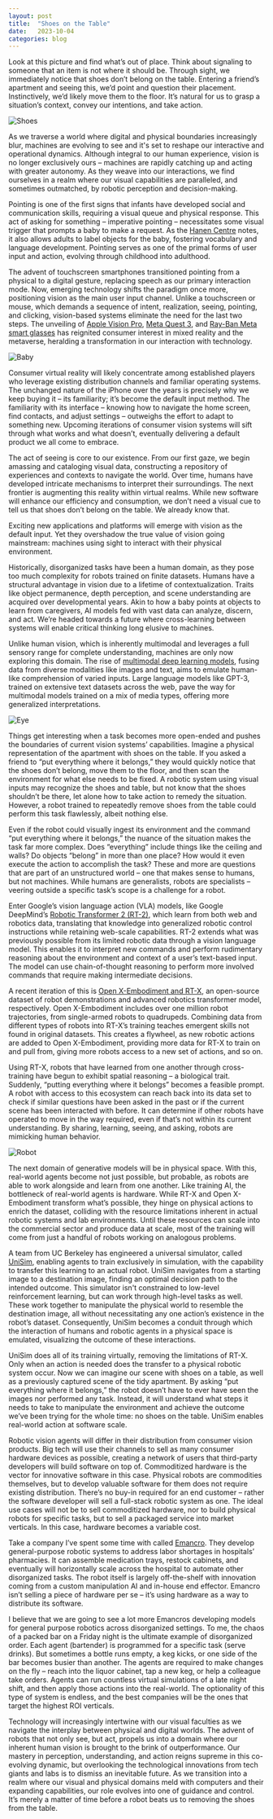 ```yaml
---
layout: post
title:  "Shoes on the Table"
date:   2023-10-04
categories: blog
---
```

Look at this picture and find what’s out of place. Think about signaling to someone that an item is not where it should be. Through sight, we immediately notice that shoes don’t belong on the table. Entering a friend’s apartment and seeing this, we’d point and question their placement. Instinctively, we’d likely move them to the floor. It’s natural for us to grasp a situation’s context, convey our intentions, and take action.

![Shoes](/images/shoes.png)

As we traverse a world where digital and physical boundaries increasingly blur, machines are evolving to see and it's set to reshape our interactive and operational dynamics. Although integral to our human experience, vision is no longer exclusively ours – machines are rapidly catching up and acting with greater autonomy. As they weave into our interactions, we find ourselves in a realm where our visual capabilities are paralleled, and sometimes outmatched, by robotic perception and decision-making.

Pointing is one of the first signs that infants have developed social and communication skills, requiring a visual queue and physical response. This act of asking for something – imperative pointing – necessitates some visual trigger that prompts a baby to make a request. As the <a href = "https://www.hanen.org/Helpful-Info/Articles/What%E2%80%99s-the-Point-of-Pointing-.aspx">Hanen Centre</a> notes, it also allows adults to label objects for the baby, fostering vocabulary and language development. Pointing serves as one of the primal forms of user input and action, evolving through childhood into adulthood.

The advent of touchscreen smartphones transitioned pointing from a physical to a digital gesture, replacing speech as our primary interaction mode. Now, emerging technology shifts the paradigm once more, positioning vision as the main user input channel. Unlike a touchscreen or mouse, which demands a sequence of intent, realization, seeing, pointing, and clicking, vision-based systems eliminate the need for the last two steps. The unveiling of <a href = "https://www.apple.com/apple-vision-pro/?afid=p238%7CsTHXpRf18-dc_mtid_%5Btracker_id%5D_pcrid_664829837701_pgrid_150826790596_pexid__&cid=wwa-us-kwgo-VisionPro-slid---productid--Brand-Avalanche-announceBrand-">Apple Vision Pro</a>, <a href="https://www.meta.com/quest/quest-3/">Meta Quest 3</a>, and <a href="https://www.ray-ban.com/usa/discover-ray-ban-meta-smart-glasses/clp?cid=PM-SGA_000000-1.US-RayBanStories-RBM-EN-B-Core-Exact_RayBan_Facebook_Meta+ray+bans&s_kwcid=AL!16196!3!676212584575!e!!g!!meta%20ray%20bans!20590321399!152630542214&gad=1&gclid=CjwKCAjwyY6pBhA9EiwAMzmfwXmJNXTVJuhY75uNukG2NsEnMGcDcqkLmN0PhrGYUtZw5RguZFRfcxoCUH4QAvD_BwE&gclsrc=aw.ds">Ray-Ban Meta smart glasses</a> has reignited consumer interest in mixed reality and the metaverse, heralding a transformation in our interaction with technology.

![Baby](/images/baby.png)

Consumer virtual reality will likely concentrate among established players who leverage existing distribution channels and familiar operating systems. The unchanged nature of the iPhone over the years is precisely why we keep buying it – its familiarity; it’s become the default input method. The familiarity with its interface – knowing how to navigate the home screen, find contacts, and adjust settings – outweighs the effort to adapt to something new. Upcoming iterations of consumer vision systems will sift through what works and what doesn’t, eventually delivering a default product we all come to embrace.

The act of seeing is core to our existence. From our first gaze, we begin amassing and cataloging visual data, constructing a repository of experiences and contexts to navigate the world. Over time, humans have developed intricate mechanisms to interpret their surroundings. The next frontier is augmenting this reality within virtual realms. While new software will enhance our efficiency and consumption, we don’t need a visual cue to tell us that shoes don’t belong on the table. We already know that.

Exciting new applications and platforms will emerge with vision as the default input. Yet they overshadow the true value of vision going mainstream: machines using sight to interact with their physical environment.

Historically, disorganized tasks have been a human domain, as they pose too much complexity for robots trained on finite datasets. Humans have a structural advantage in vision due to a lifetime of contextualization. Traits like object permanence, depth perception, and scene understanding are acquired over developmental years. Akin to how a baby points at objects to learn from caregivers, AI models fed with vast data can analyze, discern, and act. We’re headed towards a future where cross-learning between systems will enable critical thinking long elusive to machines.

Unlike human vision, which is inherently multimodal and leverages a full sensory range for complete understanding, machines are only now exploring this domain. The rise of <a href = "https://blog.roboflow.com/multimodal-models/">multimodal deep learning models</a>, fusing data from diverse modalities like images and text, aims to emulate human-like comprehension of varied inputs. Large language models like GPT-3, trained on extensive text datasets across the web, pave the way for multimodal models trained on a mix of media types, offering more generalized interpretations.

![Eye](/images/eye.png)

Things get interesting when a task becomes more open-ended and pushes the boundaries of current vision systems’ capabilities. Imagine a physical representation of the apartment with shoes on the table. If you asked a friend to “put everything where it belongs,” they would quickly notice that the shoes don’t belong, move them to the floor, and then scan the environment for what else needs to be fixed. A robotic system using visual inputs may recognize the shoes and table, but not know that the shoes shouldn’t be there, let alone how to take action to remedy the situation. However, a robot trained to repeatedly remove shoes from the table could perform this task flawlessly, albeit nothing else.

Even if the robot could visually ingest its environment and the command “put everything where it belongs,” the nuance of the situation makes the task far more complex. Does “everything” include things like the ceiling and walls? Do objects “belong” in more than one place? How would it even execute the action to accomplish the task? These and more are questions that are part of an unstructured world – one that makes sense to humans, but not machines. While humans are generalists, robots are specialists – veering outside a specific task’s scope is a challenge for a robot.

Enter Google’s vision language action (VLA) models, like Google DeepMind’s <a href = "https://www.deepmind.com/blog/rt-2-new-model-translates-vision-and-language-into-action">Robotic Transformer 2 (RT-2)</a>, which learn from both web and robotics data, translating that knowledge into generalized robotic control instructions while retaining web-scale capabilities. RT-2 extends what was previously possible from its limited robotic data through a vision language model. This enables it to interpret new commands and perform rudimentary reasoning about the environment and context of a user’s text-based input. The model can use chain-of-thought reasoning to perform more involved commands that require making intermediate decisions.

A recent iteration of this is <a href = "https://www.deepmind.com/blog/scaling-up-learning-across-many-different-robot-types">Open X-Embodiment and RT-X</a>, an open-source dataset of robot demonstrations and advanced robotics transformer model, respectively. Open X-Embodiment includes over one million robot trajectories, from single-armed robots to quadrupeds. Combining data from different types of robots into RT-X’s training teaches emergent skills not found in original datasets. This creates a flywheel, as new robotic actions are added to Open X-Embodiment, providing more data for RT-X to train on and pull from, giving more robots access to a new set of actions, and so on.

Using RT-X, robots that have learned from one another through cross-training have begun to exhibit spatial reasoning – a biological trait. Suddenly, “putting everything where it belongs” becomes a feasible prompt. A robot with access to this ecosystem can reach back into its data set to check if similar questions have been asked in the past or if the current scene has been interacted with before. It can determine if other robots have operated to move in the way required, even if that’s not within its current understanding. By sharing, learning, seeing, and asking, robots are mimicking human behavior.

![Robot](/images/robot.png)

The next domain of generative models will be in physical space. With this, real-world agents become not just possible, but probable, as robots are able to work alongside and learn from one another. Like training AI, the bottleneck of real-world agents is hardware. While RT-X and Open X-Embodiment transform what’s possible, they hinge on physical actions to enrich the dataset, colliding with the resource limitations inherent in actual robotic systems and lab environments.  Until these resources can scale into the commercial sector and produce data at scale, most of the training will come from just a handful of robots working on analogous problems.

A team from UC Berkeley has engineered a universal simulator, called <a href = "https://universal-simulator.github.io/unisim/">UniSim</a>, enabling agents to train exclusively in simulation, with the capability to transfer this learning to an actual robot. UniSim navigates from a starting image to a destination image, finding an optimal decision path to the intended outcome. This simulator isn't constrained to low-level reinforcement learning, but can work through high-level tasks as well. These work together to manipulate the physical world to resemble the destination image, all without necessitating any one action’s existence in the robot’s dataset. Consequently, UniSim becomes a conduit through which the interaction of humans and robotic agents in a physical space is emulated, visualizing the outcome of these interactions.

UniSim does all of its training virtually, removing the limitations of RT-X. Only when an action is needed does the transfer to a physical robotic system occur. Now we can imagine our scene with shoes on a table, as well as a previously captured scene of the tidy apartment. By asking “put everything where it belongs,” the robot doesn’t have to ever have seen the images nor performed any task. Instead, it will understand what steps it needs to take to manipulate the environment and achieve the outcome we’ve been trying for the whole time: no shoes on the table. UniSim enables real-world action at software scale.

Robotic vision agents will differ in their distribution from consumer vision products. Big tech will use their channels to sell as many consumer hardware devices as possible, creating a network of users that third-party developers will build software on top of. Commoditized hardware is the vector for innovative software in this case. Physical robots are commodities themselves, but to develop valuable software for them does not require existing distribution. There’s no buy-in required for an end customer – rather the software developer will sell a full-stack robotic system as one. The ideal use cases will not be to sell commoditized hardware, nor to build physical robots for specific tasks, but to sell a packaged service into market verticals. In this case, hardware becomes a variable cost.

Take a company I’ve spent some time with called <a href ="https://www.emancro.ai/">Emancro</a>. They develop general-purpose robotic systems to address labor shortages in hospitals’ pharmacies. It can assemble medication trays, restock cabinets, and eventually will horizontally scale across the hospital to automate other disorganized tasks. The robot itself is largely off-the-shelf with innovation coming from a custom manipulation AI and in-house end effector. Emancro isn’t selling a piece of hardware per se – it’s using hardware as a way to distribute its software.

I believe that we are going to see a lot more Emancros developing models for general purpose robotics across disorganized settings. To me, the chaos of a packed bar on a Friday night is the ultimate example of disorganized order. Each agent (bartender) is programmed for a specific task (serve drinks). But sometimes a bottle runs empty, a keg kicks, or one side of the bar becomes busier than another. The agents are required to make changes on the fly – reach into the liquor cabinet, tap a new keg, or help a colleague take orders. Agents can run countless virtual simulations of a late night shift, and then apply those actions into the real-world. The optionality of this type of system is endless, and the best companies will be the ones that target the highest ROI verticals.

Technology will increasingly intertwine with our visual faculties as we navigate the interplay between physical and digital worlds. The advent of robots that not only see, but act, propels us into a domain where our inherent human vision is brought to the brink of outperformance. Our mastery in perception, understanding, and action reigns supreme in this co-evolving dynamic, but overlooking the technological innovations from tech giants and labs is to dismiss an inevitable future. As we transition into a realm where our visual and physical domains meld with computers and their expanding capabilities, our role evolves into one of guidance and control. It’s merely a matter of time before a robot beats us to removing the shoes from the table.